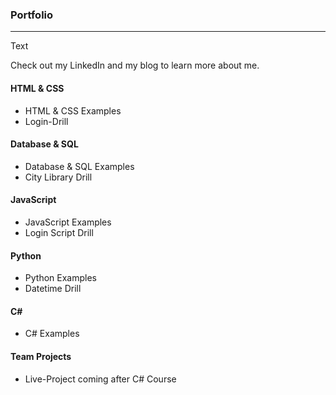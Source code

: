 ### Portfolio
***

Text

Check out my LinkedIn and my blog to learn more about me.

#### HTML & CSS
* HTML & CSS  Examples
* Login-Drill

#### Database & SQL
* Database & SQL Examples
* City Library Drill

#### JavaScript
* JavaScript Examples
* Login Script Drill

#### Python
* Python Examples
* Datetime Drill

#### C#  
* C# Examples

#### Team Projects
* Live-Project coming after C# Course
